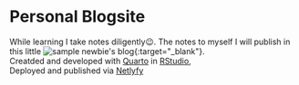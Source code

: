 # Personal Blogsite

While learning I take notes diligently😉. The notes to myself I will publish in this little ![sample newbie's blog](https://sultanov.blog/){:target="_blank"}.
<br>Creatded and developed with [Quarto](https://quarto.org/) in [RStudio](https://posit.co/download/rstudio-desktop/),
<br>Deployed and published via [Netlyfy](https://www.netlify.com/)
